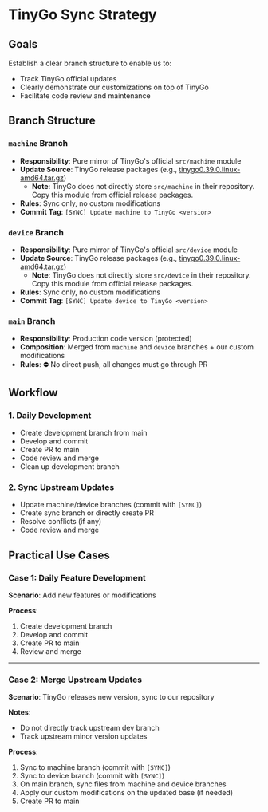 # TinyGo Sync Strategy

## Goals

Establish a clear branch structure to enable us to:
- Track TinyGo official updates
- Clearly demonstrate our customizations on top of TinyGo
- Facilitate code review and maintenance

## Branch Structure

### `machine` Branch
- **Responsibility**: Pure mirror of TinyGo's official `src/machine` module
- **Update Source**: TinyGo release packages (e.g., [tinygo0.39.0.linux-amd64.tar.gz](https://github.com/tinygo-org/tinygo/releases))
  - **Note**: TinyGo does not directly store `src/machine` in their repository. Copy this module from official release packages.
- **Rules**: Sync only, no custom modifications
- **Commit Tag**: `[SYNC] Update machine to TinyGo <version>`

### `device` Branch
- **Responsibility**: Pure mirror of TinyGo's official `src/device` module
- **Update Source**: TinyGo release packages (e.g., [tinygo0.39.0.linux-amd64.tar.gz](https://github.com/tinygo-org/tinygo/releases))
  - **Note**: TinyGo does not directly store `src/device` in their repository. Copy this module from official release packages.
- **Rules**: Sync only, no custom modifications
- **Commit Tag**: `[SYNC] Update device to TinyGo <version>`

### `main` Branch
- **Responsibility**: Production code version (protected)
- **Composition**: Merged from `machine` and `device` branches + our custom modifications
- **Rules**: ⛔ No direct push, all changes must go through PR

## Workflow

### 1. Daily Development
- Create development branch from main
- Develop and commit
- Create PR to main
- Code review and merge
- Clean up development branch

### 2. Sync Upstream Updates
- Update machine/device branches (commit with `[SYNC]`)
- Create sync branch or directly create PR
- Resolve conflicts (if any)
- Code review and merge

## Practical Use Cases

### Case 1: Daily Feature Development

**Scenario**: Add new features or modifications

**Process**:
1. Create development branch
2. Develop and commit
3. Create PR to main
4. Review and merge

---

### Case 2: Merge Upstream Updates

**Scenario**: TinyGo releases new version, sync to our repository

**Notes**:
- Do not directly track upstream dev branch
- Track upstream minor version updates

**Process**:
1. Sync to machine branch (commit with `[SYNC]`)
2. Sync to device branch (commit with `[SYNC]`)
3. On main branch, sync files from machine and device branches
4. Apply our custom modifications on the updated base (if needed)
5. Create PR to main
